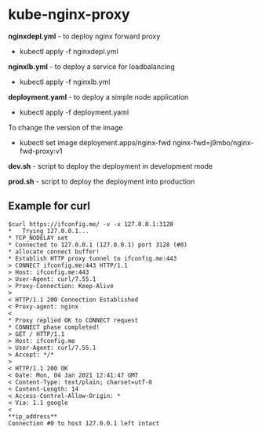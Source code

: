 # kube-nginx-proxy

**nginxdepl.yml** - to deploy nginx forward proxy

 - kubectl apply -f nginxdepl.yml

**nginxlb.yml** - to deploy a service for loadbalancing

 - kubectl apply -f nginxlb.yml

**deployment.yaml** - to deploy a simple node application 
 
 - kubectl apply -f deployment.yaml

To change the version of the image
 - kubectl set image deployment.apps/nginx-fwd nginx-fwd=j9mbo/nginx-fwd-proxy:v1 

**dev.sh** - script to deploy the deployment in development mode

**prod.sh** - script to deploy the deployment into production


Example for curl
----------------
```
$curl https://ifconfig.me/ -v -x 127.0.0.1:3128
*   Trying 127.0.0.1...
* TCP_NODELAY set
* Connected to 127.0.0.1 (127.0.0.1) port 3128 (#0)
* allocate connect buffer!
* Establish HTTP proxy tunnel to ifconfig.me:443
> CONNECT ifconfig.me:443 HTTP/1.1
> Host: ifconfig.me:443
> User-Agent: curl/7.55.1
> Proxy-Connection: Keep-Alive
>
< HTTP/1.1 200 Connection Established
< Proxy-agent: nginx
<
* Proxy replied OK to CONNECT request
* CONNECT phase completed!
> GET / HTTP/1.1
> Host: ifconfig.me
> User-Agent: curl/7.55.1
> Accept: */*
>
< HTTP/1.1 200 OK
< Date: Mon, 04 Jan 2021 12:41:47 GMT
< Content-Type: text/plain; charset=utf-8
< Content-Length: 14
< Access-Control-Allow-Origin: *
< Via: 1.1 google
<
**ip_address**
Connection #0 to host 127.0.0.1 left intact
```
